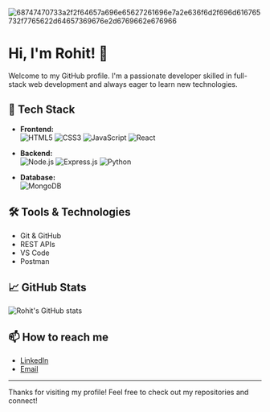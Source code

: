 
![68747470733a2f2f64657a696e65627261696e7a2e636f6d2f696d616765732f7765622d64657369676e2d6769662e676966](https://github.com/user-attachments/assets/dfb38ac6-5025-4f28-9b90-000cb998debe)
  <h2 align="center">
    <a href="https://github-production-user-asset-6210df.s3.amazonaws.com/128993662/408682231-72a84f89-2526-42aa-b100-94f2d6d791e1.gif?X-Amz-Algorithm=AWS4-HMAC-SHA256&X-Amz-Credential=AKIAVCODYLSA53PQK4ZA%2F20250131%2Fus-east-1%2Fs3%2Faws4_request&X-Amz-Date=20250131T182614Z&X-Amz-Expires=300&X-Amz-Signature=aa8684096bccc4618dc8d1242e50a9d03895aaf08be611e588fe956856a3a738&X-Amz-SignedHeaders=host" ></a>
</h2>

  # Hi, I'm Rohit! 👋

Welcome to my GitHub profile. I'm a passionate developer skilled in full-stack web development and always eager to learn new technologies.

## 🚀 Tech Stack 

- **Frontend:**  
  ![HTML5](https://img.shields.io/badge/-HTML5-E34F26?style=flat&logo=html5&logoColor=white)
  ![CSS3](https://img.shields.io/badge/-CSS3-1572B6?style=flat&logo=css3)
  ![JavaScript](https://img.shields.io/badge/-JavaScript-F7DF1E?style=flat&logo=javascript&logoColor=black)
  ![React](https://img.shields.io/badge/-React-61DAFB?style=flat&logo=react&logoColor=black)

- **Backend:**  
  ![Node.js](https://img.shields.io/badge/-Node.js-339933?style=flat&logo=node.js&logoColor=white)
  ![Express.js](https://img.shields.io/badge/-Express.js-000000?style=flat&logo=express&logoColor=white)
  ![Python](https://img.shields.io/badge/-Python-3776AB?style=flat&logo=python&logoColor=white)

- **Database:**  
  ![MongoDB](https://img.shields.io/badge/-MongoDB-4EA94B?style=flat&logo=mongodb&logoColor=white)

## 🛠️ Tools & Technologies

- Git & GitHub
- REST APIs
- VS Code
- Postman

## 📈 GitHub Stats

![Rohit's GitHub stats](https://github-readme-stats.vercel.app/api?username=rohitlkr7&show_icons=true&theme=radical)

## 📫 How to reach me

- [LinkedIn](https://www.linkedin.com/in/-rohitkumar-811211-7549r/)
- [Email](mailto:your.rohitlkr7@gmail.com)

---

Thanks for visiting my profile! Feel free to check out my repositories and connect!                                                            








